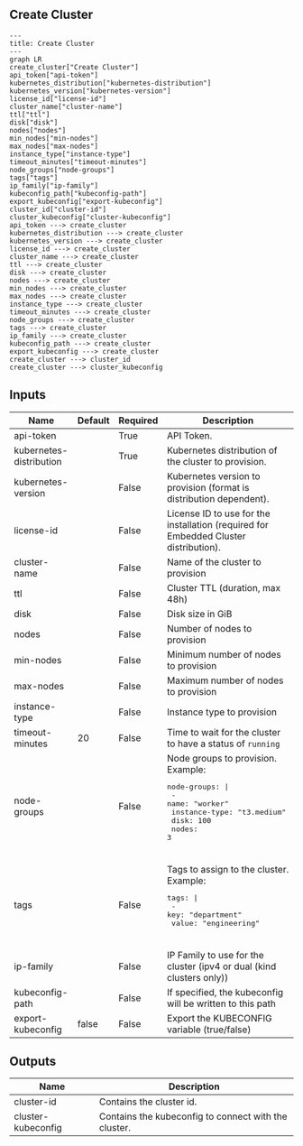 ## Create Cluster

```mermaid
---
title: Create Cluster
---
graph LR
create_cluster["Create Cluster"]
api_token["api-token"]
kubernetes_distribution["kubernetes-distribution"]
kubernetes_version["kubernetes-version"]
license_id["license-id"]
cluster_name["cluster-name"]
ttl["ttl"]
disk["disk"]
nodes["nodes"]
min_nodes["min-nodes"]
max_nodes["max-nodes"]
instance_type["instance-type"]
timeout_minutes["timeout-minutes"]
node_groups["node-groups"]
tags["tags"]
ip_family["ip-family"]
kubeconfig_path["kubeconfig-path"]
export_kubeconfig["export-kubeconfig"]
cluster_id["cluster-id"]
cluster_kubeconfig["cluster-kubeconfig"]
api_token ---> create_cluster
kubernetes_distribution ---> create_cluster
kubernetes_version ---> create_cluster
license_id ---> create_cluster
cluster_name ---> create_cluster
ttl ---> create_cluster
disk ---> create_cluster
nodes ---> create_cluster
min_nodes ---> create_cluster
max_nodes ---> create_cluster
instance_type ---> create_cluster
timeout_minutes ---> create_cluster
node_groups ---> create_cluster
tags ---> create_cluster
ip_family ---> create_cluster
kubeconfig_path ---> create_cluster
export_kubeconfig ---> create_cluster
create_cluster ---> cluster_id
create_cluster ---> cluster_kubeconfig
```
## Inputs
| Name | Default | Required | Description |
| --- | --- | --- | --- |
| api-token |  | True | API Token. |
| kubernetes-distribution |  | True | Kubernetes distribution of the cluster to provision. |
| kubernetes-version |  | False | Kubernetes version to provision (format is distribution dependent). |
| license-id |  | False | License ID to use for the installation (required for Embedded Cluster distribution). |
| cluster-name |  | False | Name of the cluster to provision |
| ttl |  | False | Cluster TTL (duration, max 48h) |
| disk |  | False | Disk size in GiB |
| nodes |  | False | Number of nodes to provision |
| min-nodes |  | False | Minimum number of nodes to provision |
| max-nodes |  | False | Maximum number of nodes to provision |
| instance-type |  | False | Instance type to provision |
| timeout-minutes | 20 | False | Time to wait for the cluster to have a status of `running` |
| node-groups |  | False | Node groups to provision.<br>Example:<br><pre>node-groups: \|<br>  - name: "worker"<br>    instance-type: "t3.medium"<br>    disk: 100<br>    nodes: 3</pre><br> |
| tags |  | False | Tags to assign to the cluster.<br>Example:<br><pre>tags: \|<br>  - key: "department"<br>    value: "engineering"</pre><br> |
| ip-family |  | False | IP Family to use for the cluster (ipv4 or dual (kind clusters only)) |
| kubeconfig-path |  | False | If specified, the kubeconfig will be written to this path |
| export-kubeconfig | false | False | Export the KUBECONFIG variable (true/false) |

## Outputs
| Name | Description |
| --- | --- |
| cluster-id | Contains the cluster id. |
| cluster-kubeconfig | Contains the kubeconfig to connect with the cluster. |

